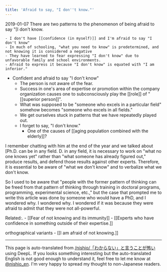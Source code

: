 ```yaml
---
title: 'Afraid to say, "I don''t know."'
---
```


2019-01-07
There are two patterns to the phenomenon of being afraid to say "[I don't know.

    - I don't have [[confidence (in myself)]] and I'm afraid to say "I don't know"
    - In much of schooling, "what you need to know" is predetermined, and not knowing it is considered a negative
    - They have learned to fear expressing "I don't know" due to unfavorable family and school environments.
    - Afraid to express it because "I don't know" is equated with "I am inferior."

- Confident and afraid to say "I don't know"
    - The person is not aware of the fear.
    - Success in one's area of expertise or promotion within the company organization causes one to subconsciously play the [[role]] of "[[superior person]]".
    - What was supposed to be "someone who excels in a particular field" somehow becomes "someone who excels in all fields."
    - We get ourselves stuck in patterns that we have repeatedly played out.
    - I forget to say, "I don't know."
        - One of the causes of [[aging population combined with the elderly]]?

I remember chatting with him at the end of the year and we talked about [Ph.D. can be in any field.
D. in any field, it is necessary to work on "what no one knows yet" rather than "what someone has already figured out," produce results, and defend those results against other experts. Therefore, it is essential to be aware of "what we don't know" and to verbalize what we don't know.

So I used to be aware that "people with the former pattern of thinking can be freed from that pattern of thinking through training in doctoral programs, programming, experimental science, etc.," but the case that prompted me to write this article was done by someone who would have a PhD, and I wondered why. I wondered why. I wondered if it was because they were afraid to admit that they were not all-powerful.

Related:.
    - [[Fear of not knowing and its immunity]]
    - [[Experts who have confidence in something outside of their expertise.]]

orthographical variants
    - [[I am afraid of not knowing.]]

---
This page is auto-translated from [/nishio/「わからない」と言うことが怖い](https://scrapbox.io/nishio/「わからない」と言うことが怖い) using DeepL. If you looks something interesting but the auto-translated English is not good enough to understand it, feel free to let me know at [@nishio_en](https://twitter.com/nishio_en). I'm very happy to spread my thought to non-Japanese readers.